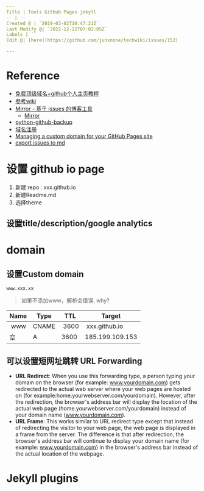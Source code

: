 ```yaml
---
Title | Tools Github Pages jekyll
-- | --
Created @ | `2019-03-02T10:47:21Z`
Last Modify @| `2022-12-22T07:02:05Z`
Labels | ``
Edit @| [here](https://github.com/junxnone/techwiki/issues/152)

---
```


# Reference
- [免费顶级域名+github个人主页教程](https://blog.csdn.net/lyp_hy/article/details/82116255)
- [参考wiki](https://ctf-wiki.github.io/ctf-wiki/)
- [Mirror - 基于 issues 的博客工具](https://mirror.am0200.com/#/posts/11)
  - [Mirror ](https://github.com/LoeiFy/Mirror)
- [python-github-backup](https://github.com/josegonzalez/python-github-backup)
- [域名注册](www.freenom.com)
- [Managing a custom domain for your GitHub Pages site](https://help.github.com/en/articles/managing-a-custom-domain-for-your-github-pages-site)
- [export issues to md](https://github.com/yanyue404/github-export)

# 设置 github io page
1. 新建 repo : xxx.github.io
2. 新建Readme.md
3. 选择theme
## 设置title/description/google analytics


# domain
## 设置Custom domain
```
www.xxx.xx
```
> 如果不添加www，解析会错误. why?



Name | Type | TTL | Target 
-- | -- | -- | -- 
 www | CNAME |  3600 |  xxx.github.io
空 | A | 3600 | 185.199.109.153

## 可以设置短网址跳转 URL Forwarding

- **URL Redirect**: When you use this forwarding type, a person typing your domain on the  browser (for example: www.yourdomain.com) gets redirected to the actual  web server where your web pages are hosted on (for  example:home.yourwebserver.com/yourdomain). However, after the  redirection, the browser's address bar will display the location of the  actual web page (home.yourwebserver.com/yourdomain) instead of  your domain name (www.yourdomain.com).
- **URL Frame**: This works similar to URL redirect type except that instead of redirecting the visitor to your web page, the web page is displayed in a frame from the server. The difference is that after redirection, the browser's address bar will continue to display your domain name (for example: www.yourdomain.com) in the browser's address bar instead of the actual location of the webpage.

# Jekyll plugins
